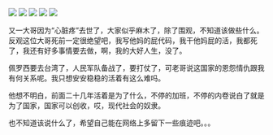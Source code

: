 ![](1.png.jpg)
![](2.png.png)
![](3.png.jpg)
![](4.png.png)
![](5.png.png)

又一大哥因为“心脏疼”去世了，大家似乎麻木了，除了围观，不知道该做些什么。反观这位大哥死前一定很绝望吧，我写他妈的屁代码，我干他妈屁的活，我都死了，我还有好多事情要去做，啊，我的大好人生，没了。

佩罗西要去台湾了，人民军队备战了，要打仗了，可老哥说这国家的恩怨情仇跟我有何关系呢。我只想安安稳稳的活着有这么难吗。

他想不明白，前面二十几年活着是为了什么，不停的加班，不停的内卷说白了就是为了国家，国家可以创收，哎，现代社会的奴隶。

也不知道该说什么了，希望自己能在网络上多留下一些痕迹吧。。。
